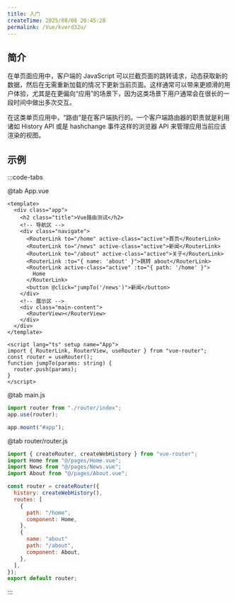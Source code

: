 ```yaml
---
title: 入门
createTime: 2025/08/08 20:45:28
permalink: /Vue/kverd32u/
---
```


## 简介

在单页面应用中，客户端的 JavaScript 可以拦截页面的跳转请求，动态获取新的数据，然后在无需重新加载的情况下更新当前页面。这样通常可以带来更顺滑的用户体验，尤其是在更偏向“应用”的场景下，因为这类场景下用户通常会在很长的一段时间中做出多次交互。

在这类单页应用中，“路由”是在客户端执行的。一个客户端路由器的职责就是利用诸如 History API 或是 hashchange 事件这样的浏览器 API 来管理应用当前应该渲染的视图。

## 示例

:::code-tabs

@tab App.vue

```vue
<template>
  <div class="app">
    <h2 class="title">Vue路由测试</h2>
    <!-- 导航区 -->
    <div class="navigate">
      <RouterLink to="/home" active-class="active">首页</RouterLink>
      <RouterLink to="/news" active-class="active">新闻</RouterLink>
      <RouterLink to="/about" active-class="active">关于</RouterLink>
      <RouterLink :to="{ name: 'about' }">跳转 about</RouterLink>
      <RouterLink active-class="active" :to="{ path: '/home' }">
        Home
      </RouterLink>
      <button @click="jumpTo('/news')">新闻</button>
    </div>
    <!-- 展示区 -->
    <div class="main-content">
      <RouterView></RouterView>
    </div>
  </div>
</template>

<script lang="ts" setup name="App">
import { RouterLink, RouterView, useRouter } from "vue-router";
const router = useRouter();
function jumpTo(params: string) {
  router.push(params);
}
</script>
```

@tab main.js

```js
import router from "./router/index";
app.use(router);

app.mount("#app");
```

@tab router/router.js

```js
import { createRouter, createWebHistory } from "vue-router";
import Home from "@/pages/Home.vue";
import News from "@/pages/News.vue";
import About from "@/pages/About.vue";

const router = createRouter({
  history: createWebHistory(),
  routes: [
    {
      path: "/home",
      component: Home,
    },
    {
      name: "about"
      path: "/about",
      component: About,
    },
  ],
});
export default router;
```

:::
